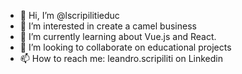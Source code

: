 - 👋 Hi, I’m @lscripilitieduc
- 👀 I’m interested in create a camel business
- 🌱 I’m currently learning about Vue.js and React.
- 💞️ I’m looking to collaborate on educational projects
- 📫 How to reach me: leandro.scripiliti on Linkedin

<!---
lscripilitieduc/lscripilitieduc is a ✨ special ✨ repository because its `README.md` (this file) appears on your GitHub profile.
You can click the Preview link to take a look at your changes.
--->
